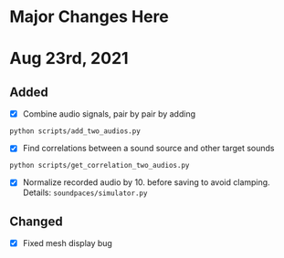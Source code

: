 # Major Changes Here

# Aug 23rd, 2021

## Added

- [x] Combine audio signals, pair by pair by adding

```
python scripts/add_two_audios.py
```

- [x] Find correlations between a sound source and other target sounds

```
python scripts/get_correlation_two_audios.py
```

- [x] Normalize recorded audio by 10. before saving to avoid clamping. Details: `soundpaces/simulator.py`

## Changed

- [x] Fixed mesh display bug
